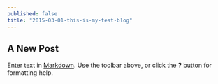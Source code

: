 ```yaml
---
published: false
title: "2015-03-01-this-is-my-test-blog"
---
```


## A New Post

Enter text in [Markdown](http://daringfireball.net/projects/markdown/). Use the toolbar above, or click the **?** button for formatting help.
